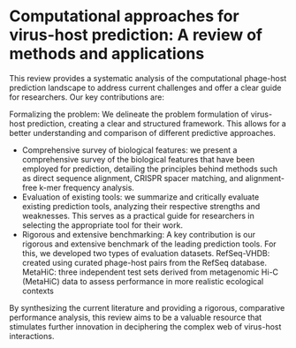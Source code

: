 # Computational approaches for virus-host prediction: A review of methods and applications


This review provides a systematic analysis of the computational phage-host prediction landscape to address current challenges and offer a clear guide for researchers. Our key contributions are:


Formalizing the problem: We delineate the problem formulation of virus-host prediction, creating a clear and structured framework. This allows for a better understanding and comparison of different predictive approaches.

* Comprehensive survey of biological features: we present a comprehensive survey of the biological features that have been employed for prediction, detailing the principles behind methods such as direct sequence alignment, CRISPR spacer matching, and alignment-free k-mer frequency analysis.
* Evaluation of existing tools: we summarize and critically evaluate existing prediction tools, analyzing their respective strengths and weaknesses. This serves as a practical guide for researchers in selecting the appropriate tool for their work.
* Rigorous and extensive benchmarking: A key contribution is our rigorous and extensive benchmark of the leading prediction tools. For this, we developed two types of evaluation datasets. RefSeq-VHDB: created using curated phage-host pairs from the RefSeq database. MetaHiC: three independent test sets derived from metagenomic Hi-C (MetaHiC) data to assess performance in more realistic ecological contexts


By synthesizing the current literature and providing a rigorous, comparative performance analysis, this review aims to be a valuable resource that stimulates further innovation in deciphering the complex web of virus-host interactions.

